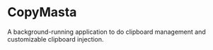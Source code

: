 CopyMasta
=========

A background-running application to do clipboard management and customizable clipboard injection.
